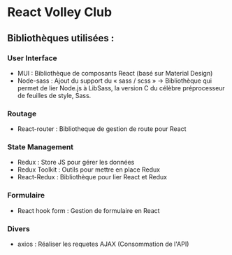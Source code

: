 # React Volley Club 

## Bibliothèques utilisées :

### User Interface
- MUI : Bibliothèque de composants React (basé sur Material Design)
- Node-sass : Ajout du support du « sass / scss »
  → Bibliothèque qui permet de lier Node.js à LibSass, la version C du célèbre préprocesseur de feuilles de style, Sass.

### Routage
- React-router : Bibliotheque de gestion de route pour React

### State Management
- Redux : Store JS pour gérer les données
- Redux Toolkit : Outils pour mettre en place Redux
- React-Redux : Bibliothèque pour lier React et Redux

### Formulaire
- React hook form : Gestion de formulaire en React

### Divers
<!-- - prop-types : Vérifier les données des props -->
- axios : Réaliser les requetes AJAX (Consommation de l'API)
<!-- - clsx : Création de « ClassName » dynamique -->
<!-- - nanoid : Générateur d'identifiant -->